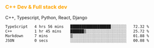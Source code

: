 <h3 style="color: orange">C++ Dev & Full stack dev</h3>
<p>C++, Typescript, Python, React, Django</p>

<!--START_SECTION:waka-->

```txt
TypeScript   4 hrs 56 mins   ██████████████████░░░░░░░   72.32 %
C++          1 hr 45 mins    ██████▒░░░░░░░░░░░░░░░░░░   25.72 %
Markdown     7 mins          ▒░░░░░░░░░░░░░░░░░░░░░░░░   01.88 %
JSON         0 secs          ░░░░░░░░░░░░░░░░░░░░░░░░░   00.08 %
```

<!--END_SECTION:waka-->
